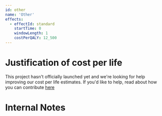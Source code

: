 ```yaml
---
id: other
name: 'Other'
effects:
  - effectId: standard
    startTime: 0
    windowLength: 1
    costPerQALY: 12_500
---
```


# Justification of cost per life

This project hasn't officially launched yet and we're looking for help improving our cost per life estimates.
If you'd like to help, read about how you can contribute [here](https://github.com/impactlist/impactlist/blob/master/CONTRIBUTING.md)

# Internal Notes
